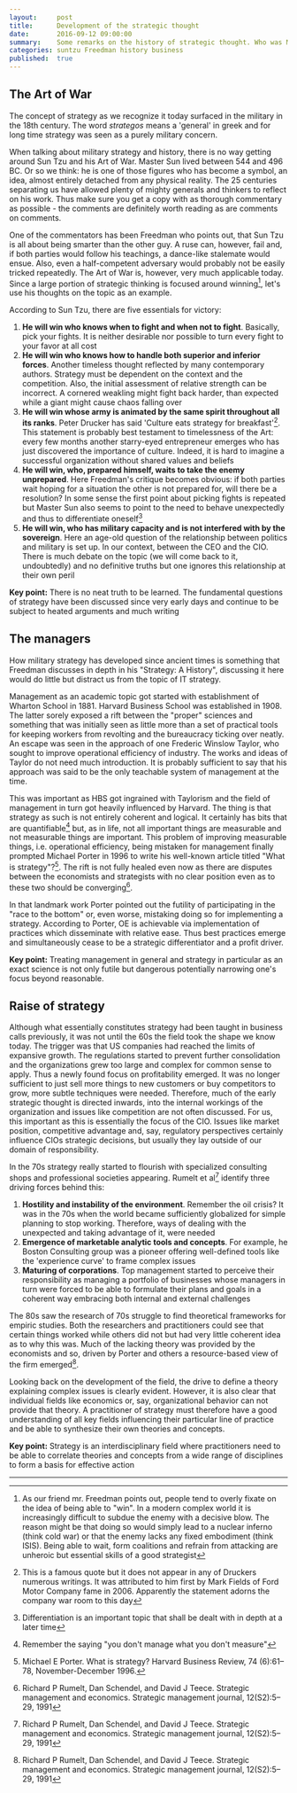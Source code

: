 ```yaml
---
layout:     post
title:      Development of the strategic thought
date:       2016-09-12 09:00:00
summary:    Some remarks on the history of strategic thought. Who was Master Sun and what did people think of him? How did the science of strategy develop? What does this all mean to a CIO?
categories: suntzu Freedman history business
published:  true
---
```

## The Art of War
The concept of strategy as we recognize it today surfaced in the military in the 18th century. The word _strategos_ means a 'general' in greek and for long time strategy was seen as a purely military concern.

When talking about military strategy and history, there is no way getting around Sun Tzu and his Art of War. Master Sun lived between 544 and 496 BC. Or so we think: he is one of those figures who has become a symbol, an idea, almost entirely detached from any physical reality. The 25 centuries separating us have allowed plenty of mighty generals and thinkers to reflect on his work. Thus make sure you get a copy with as thorough commentary as possible - the comments are definitely worth reading as are comments on comments. 

One of the commentators has been Freedman who points out, that Sun Tzu is all about being smarter than the other guy. A ruse can, however, fail and, if both parties would follow his teachings, a dance-like stalemate would ensue. Also, even a half-competent adversary would probably not be easily tricked repeatedly. The Art of War is, however, very much applicable today. Since a large portion of strategic thinking is focused around winning[^1], let's use his thoughts on the topic as an example.

According to Sun Tzu, there are five essentials for victory:

 1. __He will win who knows when to fight and when not to fight__. Basically, pick your fights. It is neither desirable nor possible to turn every fight to your favor at all cost
 1. __He will win who knows how to handle both superior and inferior forces__. Another timeless thought reflected by many contemporary authors. Strategy must be dependent on the context and the competition. Also, the initial assessment of relative strength can be incorrect. A cornered weakling might fight back harder, than expected while a giant might cause chaos falling over
 1. __He will win whose army is animated by the same spirit throughout all its ranks__. Peter Drucker has said 'Culture eats strategy for breakfast'[^2]. This statement is probably best testament to timelessness of the Art: every few months another starry-eyed entrepreneur emerges who has just discovered the importance of culture. Indeed, it is hard to imagine a successful organization without shared values and beliefs
 1. __He will win, who, prepared himself, waits to take the enemy unprepared__. Here Freedman's critique becomes obvious: if both parties wait hoping for a situation the other is not prepared for, will there be a resolution? In some sense the first point about picking fights is repeated but Master Sun also seems to point to the need to behave unexpectedly and thus to differentiate oneself[^3]
 1. __He will win, who has military capacity and is not interfered with by the sovereign__. Here an age-old question of the relationship between politics and military is set up. In our context, between the CEO and the CIO. There is much debate on the topic (we will come back to it, undoubtedly) and no definitive truths but one ignores this relationship at their own peril


__Key point:__ There is no neat truth to be learned. The fundamental questions of strategy have been discussed since very early days and continue to be subject to heated arguments and much writing

## The managers
How military strategy has developed since ancient times is something that Freedman discusses in depth in his "Strategy: A History", discussing it here would do little but distract us from the topic of IT strategy. 

Management as an academic topic got started with establishment of Wharton School in 1881. Harvard Business School was established in 1908. The latter sorely exposed a rift between the "proper" sciences and something that was initially seen as little more than a set of practical tools for keeping workers from revolting and the bureaucracy ticking over neatly. An escape was seen in the approach of one Frederic Winslow Taylor, who sought to improve operational efficiency of industry. The works and ideas of Taylor do not need much introduction. It is probably sufficient to say that his approach was said to be the only teachable system of management at the time. 

This was important as HBS got ingrained with Taylorism and the field of management in turn got heavily influenced by Harvard. The thing is that strategy as such is not entirely coherent and logical. It certainly has bits that are quantifiable[^4] but, as in life, not all important things are measurable and not measurable things are important. This problem of improving measurable things, i.e. operational efficiency, being mistaken for management finally prompted Michael Porter in 1996 to write his well-known article titled "What is strategy"?[^5]. The rift is not fully healed even now as there are disputes between the economists and strategists with no clear position even as to these two should be converging[^6].

In that landmark work Porter pointed out the futility of participating in the "race to the bottom" or, even worse, mistaking doing so for implementing a strategy. According to Porter, OE is achievable via implementation of practices which disseminate with relative ease. Thus best practices emerge and simultaneously cease to be a strategic differentiator and a profit driver. 

__Key point:__ Treating management in general and strategy in particular as an exact science is not only futile but dangerous potentially narrowing one's focus beyond reasonable.

## Raise of strategy
Although what essentially constitutes strategy had been taught in business calls previously, it was not until the 60s the field took the shape we know today. The trigger was that US companies had reached the limits of expansive growth. The regulations started to prevent further consolidation and the organizations grew too large and complex for common sense to apply. Thus a newly found focus on profitability emerged. It was no longer sufficient to just sell more things to new customers or buy competitors to grow, more subtle techniques were needed. Therefore, much of the early strategic thought is directed inwards, into the internal workings of the organization and issues like competition are not often discussed. For us, this important as this is essentially the focus of the CIO. Issues like market position, competitive advantage and, say, regulatory perspectives certainly influence CIOs strategic decisions, but usually they lay outside of our domain of responsibility. 

In the 70s strategy really started to flourish with specialized consulting shops and professional societies appearing. Rumelt et al[^6] identify three driving forces behind this:

 1. __Hostility and instability of the environment__. Remember the oil crisis? It was in the 70s when the world became sufficiently globalized for simple planning to stop working. Therefore, ways of dealing with the unexpected and taking advantage of it, were needed
 1. __Emergence of marketable analytic tools and concepts__. For example, he Boston Consulting group was a pioneer offering well-defined tools like the 'experience curve' to frame complex issues
 1. __Maturing of corporations__. Top management started to perceive their responsibility as managing a portfolio of businesses whose managers in turn were forced to be able to formulate their plans and goals in a coherent way embracing both internal and external challenges

The 80s saw the research of 70s struggle to find theoretical frameworks for empiric studies. Both the researchers and practitioners could see that certain things worked while others did not but had very little coherent idea as to why this was. Much of the lacking theory was provided by the economists and so, driven by Porter and others a resource-based view of the firm emerged[^6].

Looking back on the development of the field, the drive to define a theory explaining complex issues is clearly evident. However, it is also clear that individual fields like economics or, say, organizational behavior can not provide that theory. A practitioner of strategy must therefore have a good understanding of all key fields influencing their particular line of practice and be able to synthesize their own theories and concepts.

__Key point:__  Strategy is an interdisciplinary field where practitioners need to be able to correlate theories and concepts from a wide range of disciplines to form a basis for effective action

---

[^1]: As our friend mr. Freedman points out, people tend to overly fixate on the idea of being able to "win". In a modern complex world it is increasingly difficult to subdue the enemy with a decisive blow. The reason might be that doing so would simply lead to a nuclear inferno (think cold war) or that the enemy lacks any fixed embodiment (think ISIS). Being able to wait, form coalitions and refrain from attacking are unheroic but essential skills of a good strategist 
[^2]: This is a famous quote but it does not appear in any of Druckers numerous writings. It was attributed to him first by Mark Fields of Ford Motor Company fame in 2006. Apparently the statement adorns the company war room to this day 
[^3]: Differentiation is an important topic that shall be dealt with in depth at a later time
[^4]: Remember the saying "you don't manage what you don't measure"
[^5]: Michael E Porter. What is strategy? Harvard Business Review, 74 (6):61–78, November-December 1996.
[^6]: Richard P Rumelt, Dan Schendel, and David J Teece. Strategic management and economics. Strategic management journal, 12(S2):5–29, 1991
